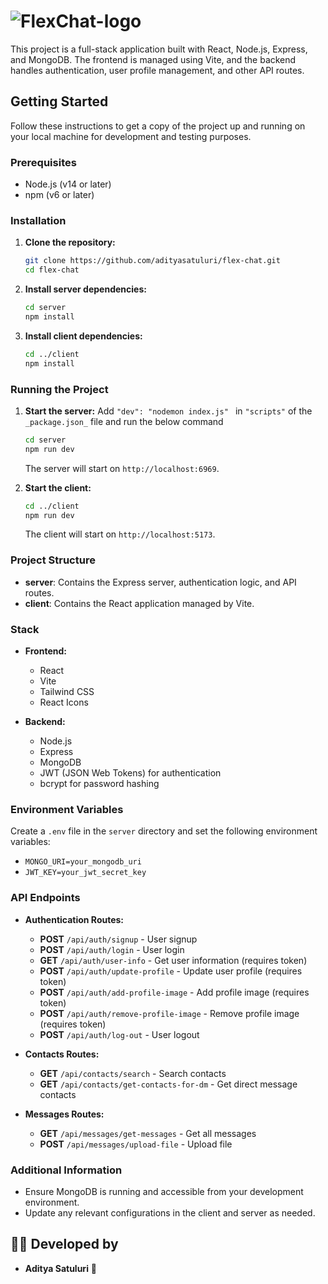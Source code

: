 # ![FlexChat-logo](https://github.com/user-attachments/assets/11f1d077-af80-4d9d-9e15-4ff034fa01c5)

This project is a full-stack application built with React, Node.js, Express, and MongoDB. The frontend is managed using Vite, and the backend handles authentication, user profile management, and other API routes.

## Getting Started

Follow these instructions to get a copy of the project up and running on your local machine for development and testing purposes.

### Prerequisites

- Node.js (v14 or later)
- npm (v6 or later)

### Installation

1. **Clone the repository:**

   ```bash
   git clone https://github.com/adityasatuluri/flex-chat.git
   cd flex-chat
   ```

2. **Install server dependencies:**

   ```bash
   cd server
   npm install
   ```

3. **Install client dependencies:**

   ```bash
   cd ../client
   npm install
   ```

### Running the Project

1. **Start the server:** Add `"dev": "nodemon index.js" ` in `"scripts"` of the `_package.json_` file and run the below command

   ```bash
   cd server
   npm run dev
   ```

   The server will start on `http://localhost:6969`.

2. **Start the client:**

   ```bash
   cd ../client
   npm run dev
   ```

   The client will start on `http://localhost:5173`.

### Project Structure

- **server**: Contains the Express server, authentication logic, and API routes.
- **client**: Contains the React application managed by Vite.

### Stack

- **Frontend:**

  - React
  - Vite
  - Tailwind CSS
  - React Icons

- **Backend:**
  - Node.js
  - Express
  - MongoDB
  - JWT (JSON Web Tokens) for authentication
  - bcrypt for password hashing

### Environment Variables

Create a `.env` file in the `server` directory and set the following environment variables:

- `MONGO_URI=your_mongodb_uri`
- `JWT_KEY=your_jwt_secret_key`

### API Endpoints

- **Authentication Routes:**

  - **POST** `/api/auth/signup` - User signup
  - **POST** `/api/auth/login` - User login
  - **GET** `/api/auth/user-info` - Get user information (requires token)
  - **POST** `/api/auth/update-profile` - Update user profile (requires token)
  - **POST** `/api/auth/add-profile-image` - Add profile image (requires token)
  - **POST** `/api/auth/remove-profile-image` - Remove profile image (requires token)
  - **POST** `/api/auth/log-out` - User logout

- **Contacts Routes:**

  - **GET** `/api/contacts/search` - Search contacts
  - **GET** `/api/contacts/get-contacts-for-dm` - Get direct message contacts

- **Messages Routes:**
  - **GET** `/api/messages/get-messages` - Get all messages
  - **POST** `/api/messages/upload-file` - Upload file

### Additional Information

- Ensure MongoDB is running and accessible from your development environment.
- Update any relevant configurations in the client and server as needed.

## 👨‍💻 Developed by

- **Aditya Satuluri** 🚀
